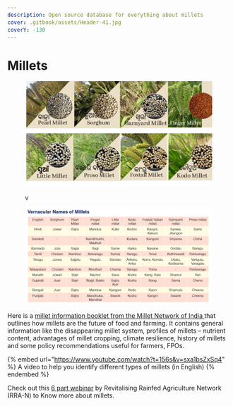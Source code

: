 ```yaml
---
description: Open source database for everything about millets
cover: .gitbook/assets/Header-41.jpg
coverY: -130
---
```


# Millets



<figure><img src=".gitbook/assets/millets-in-Odia-1024x576.png" alt=""><figcaption><p> v</p></figcaption></figure>

<figure><img src=".gitbook/assets/image (23).png" alt=""><figcaption></figcaption></figure>

Here is a [millet information booklet from the Millet Network of India ](https://krishi.maharashtra.gov.in/Site/Upload/GR/millets-Book.pdf)that outlines how millets are the future of food and farming. It contains general information like the disappearing millet system, profiles of millets – nutrient content, advantages of millet cropping, climate resilience, history of millets and some policy recommendations useful for farmers, FPOs.

{% embed url="https://www.youtube.com/watch?t=156s&v=sxa1bsZxSq4" %}
A video to help you identify different types of millets (in English)
{% endembed %}

Check out this [6 part webinar](https://www.youtube.com/playlist?list=PLnZpIRzV27RTR7Lsmdsm4MtvXrm2gjpg6) by Revitalising Rainfed Agriculture Network (RRA-N) to Know more about millets.
